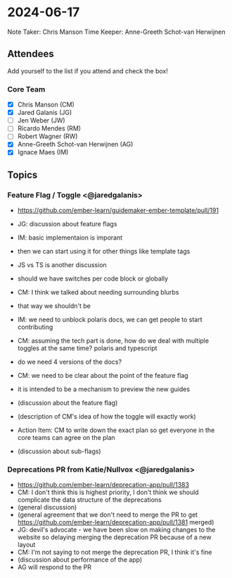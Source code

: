 # 2024-06-17

Note Taker: Chris Manson
Time Keeper: Anne-Greeth Schot-van Herwijnen

## Attendees

Add yourself to the list if you attend and check the box!

### Core Team

- [x] Chris Manson (CM)
- [x] Jared Galanis (JG)
- [ ] Jen Weber (JW)
- [ ] Ricardo Mendes (RM)
- [ ] Robert Wagner (RW)
- [x] Anne-Greeth Schot-van Herwijnen (AG)
- [x] Ignace Maes (IM)

## Topics

### Feature Flag / Toggle <@jaredgalanis>

- https://github.com/ember-learn/guidemaker-ember-template/pull/191

- JG: discussion about feature flags
- IM: basic implementaion is imporant
- then we can start using it for other things like template tags
- JS vs TS is another discussion
- should we have switches per code block or globally
- CM: I think we talked about needing surrounding blurbs
- that way we shouldn't be 
- IM: we need to unblock polaris docs, we can get people to start contributing
- CM: assuming the tech part is done, how do we deal with multiple toggles at the same time? polaris and typescript
- do we need 4 versions of the docs?
- CM: we need to be clear about the point of the feature flag
- it is intended to be a mechanism to preview the new guides
- (discussion about the feature flag)
- (description of CM's idea of how the toggle will exactly work)
- Action Item: CM to write down the exact plan so get everyone in the core teams can agree on the plan
- (discussion about sub-flags)

### Deprecations PR from Katie/Nullvox <@jaredgalanis>

- https://github.com/ember-learn/deprecation-app/pull/1383
- CM: I don't think this is highest priority, I don't think we should complicate the data structure of the deprecations
- (general discussion)
- (general agreement that we don't need to merge the PR to get https://github.com/ember-learn/deprecation-app/pull/1381 merged)
- JG: devil's advocate - we have been slow on making changes to the website so delaying merging the deprecation PR because of a new layout
- CM: I'm not saying to not merge the deprecation PR, I think it's fine
- (discussion about performance of the app)
- AG will respond to the PR